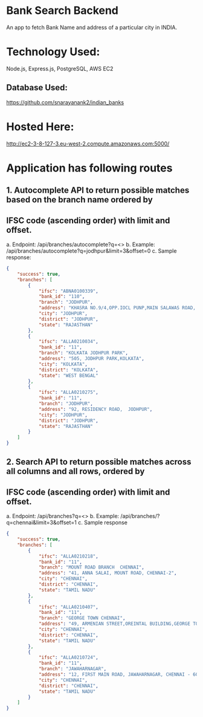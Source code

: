 # Bank Search Backend
An app to fetch Bank Name and address of a particular city in INDIA.
# Technology Used:
Node.js, Express.js, PostgreSQL, AWS EC2
## Database Used:
https://github.com/snarayanank2/indian_banks

# Hosted Here: 
http://ec2-3-8-127-3.eu-west-2.compute.amazonaws.com:5000/

# Application has following routes
## 1. Autocomplete API to return possible matches based on the branch name ordered by
## IFSC code (ascending order) with limit and offset.
a. Endpoint: /api/branches/autocomplete?q=<>
b. Example: /api/branches/autocomplete?q=jodhpur&limit=3&offset=0
c. Sample response:
```json
{
    "success": true,
    "branches": [
        {
            "ifsc": "ABNA0100339",
            "bank_id": "110",
            "branch": "JODHPUR",
            "address": "KHASRA NO.9/4,OPP.IOCL PUNP,MAIN SALAWAS ROAD, BASNI PHASE - II, VILLAGE SANGARIYA, TEHSIL JODHPUR- 324005",
            "city": "JODHPUR",
            "district": "JODHPUR",
            "state": "RAJASTHAN"
        },
        {
            "ifsc": "ALLA0210034",
            "bank_id": "11",
            "branch": "KOLKATA JODHPUR PARK",
            "address": "505, JODHPUR PARK,KOLKATA",
            "city": "KOLKATA",
            "district": "KOLKATA",
            "state": "WEST BENGAL"
        },
        {
            "ifsc": "ALLA0210275",
            "bank_id": "11",
            "branch": "JODHPUR",
            "address": "92, RESIDENCY ROAD,  JODHPUR",
            "city": "JODHPUR",
            "district": "JODHPUR",
            "state": "RAJASTHAN"
        }
    ]
}
```

## 2. Search API to return possible matches across all columns and all rows, ordered by
## IFSC code (ascending order) with limit and offset.
a. Endpoint: /api/branches?q=<>
b. Example: /api/branches/?q=chennai&limit=3&offset=1
c. Sample response
```json
{
    "success": true,
    "branches": [
        {
            "ifsc": "ALLA0210218",
            "bank_id": "11",
            "branch": "MOUNT ROAD BRANCH  CHENNAI",
            "address": "41, ANNA SALAI, MOUNT ROAD, CHENNAI-2",
            "city": "CHENNAI",
            "district": "CHENNAI",
            "state": "TAMIL NADU"
        },
        {
            "ifsc": "ALLA0210407",
            "bank_id": "11",
            "branch": "GEORGE TOWN CHENNAI",
            "address": "49, ARMENIAN STREET,OREINTAL BUILDING,GEORGE TOWN,PIN - 600 001",
            "city": "CHENNAI",
            "district": "CHENNAI",
            "state": "TAMIL NADU"
        },
        {
            "ifsc": "ALLA0210724",
            "bank_id": "11",
            "branch": "JAWAHARNAGAR",
            "address": "12, FIRST MAIN ROAD, JAWAHARNAGAR, CHENNAI - 600082",
            "city": "CHENNAI",
            "district": "CHENNAI",
            "state": "TAMIL NADU"
        }
    ]
}
```
